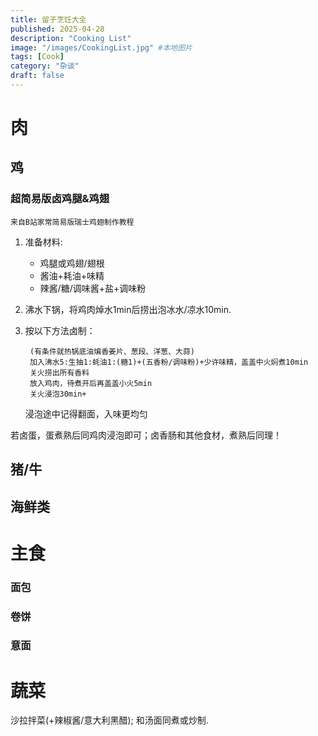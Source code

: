 ```yaml
---
title: 留子烹饪大全
published: 2025-04-28
description: "Cooking List"
image: "/images/CookingList.jpg" #本地图片
tags: [Cook]
category: "杂谈"
draft: false 
---
```


<style>
.photo {
    display: flex;
    flex-direction: column;
    align-items: center;
    text-align: center;
}

.photo img {
    margin: 0;
    max-width: 100%;
}

.photo p {
    font-size: 12px;
}
</style>

# 肉

## 鸡

### 超简易版卤鸡腿&鸡翅

`来自B站家常简易版瑞士鸡翅制作教程`

1. 准备材料:

    - 鸡腿或鸡翅/翅根
    - 酱油+耗油+味精
    - 辣酱/糖/调味酱+盐+调味粉

2. 沸水下锅，将鸡肉焯水1min后捞出泡冰水/凉水10min.

3. 按以下方法卤制：

        (有条件就热锅底油煸香姜片、葱段、洋葱、大蒜)
        加入沸水5:生抽1:蚝油1:(糖1)+(五香粉/调味粉)+少许味精，盖盖中火焖煮10min
        关火捞出所有香料
        放入鸡肉，待煮开后再盖盖小火5min
        关火浸泡30min+

    浸泡途中记得翻面，入味更均匀

若卤蛋，蛋煮熟后同鸡肉浸泡即可；卤香肠和其他食材，煮熟后同理！

## 猪/牛

## 海鲜类

# 主食
### 面包
### 卷饼
### 意面

# 蔬菜
沙拉拌菜(+辣椒酱/意大利黑醋);
和汤面同煮或炒制.
